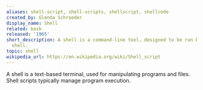 ```yaml
---
aliases: shell-script, shell-scripts, shellscript, shellcode
created_by: Glenda Schroeder
display_name: Shell
related: bash
released: '1965'
short_description: A shell is a command-line tool, designed to be run by the Unix
  shell.
topic: shell
wikipedia_url: https://en.wikipedia.org/wiki/Shell_script
---
```

A shell is a text-based terminal, used for manipulating programs and files. Shell scripts typically manage program execution.

